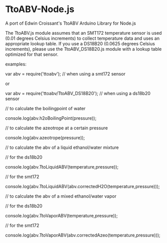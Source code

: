 # TtoABV-Node.js
A port of Edwin Croissant's TtoABV Arduino Library for Node.js

The TtoABV.js module assumes that an SMT172 temperature sensor is used (0.01 degrees Celsius increments) to collect temperature data and uses an appropriate lookup table. 
If you use a DS18B20 (0.0625 degrees Celsius increments), please use the TtoABV_DS18B20.js module with a lookup table optimized for that sensor.

examples:

var abv = require('ttoabv'); // when using a smt172 sensor

or

var abv = require('ttoabv/TtoABV_DS18B20'); // when using a ds18b20 sensor


// to calculate the boilingpoint of water

console.log(abv.h2oBoilingPoint(pressure));

// to calculate the azeotrope at a certain pressure

console.log(abv.azeotrope(pressure));

// to calculate the abv of a liquid ethanol/water  mixture

// for the ds18b20

console.log(abv.TtoLiquidABV(temperature,pressure));

// for the smt172

console.log(abv.TtoLiquidABV(abv.correctedH2O(temperature,pressure)));

// to calculate the abv of a mixed ethanol/water vapor

// for the ds18b20

console.log(abv.TtoVaporABV(temperature,pressure));

// for the smt172

console.log(abv.TtoVaporABV(abv.correctedAzeo(temperature,pressure)));
